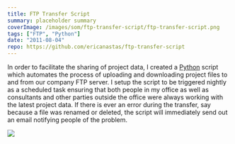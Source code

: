 ```yaml
---
title: FTP Transfer Script
summary: placeholder summary
coverImage: /images/som/ftp-transfer-script/ftp-transfer-script.png
tags: ["FTP", "Python"]
date: "2011-08-04"
repo: https://github.com/ericanastas/ftp-transfer-script
---
```


In order to facilitate the sharing of project data, I created a [Python](http://www.python.org/) script which automates the process of uploading and downloading project files to and from our company FTP server. I setup the script to be triggered nightly as a scheduled task ensuring that both people in my office as well as consultants and other parties outside the office were always working with the latest project data. If there is ever an error during the transfer, say because a file was renamed or deleted, the script will immediately send out an email notifying people of the problem.

![](/images/som/ftp-transfer-script/ftp-transfer-script2.png)
